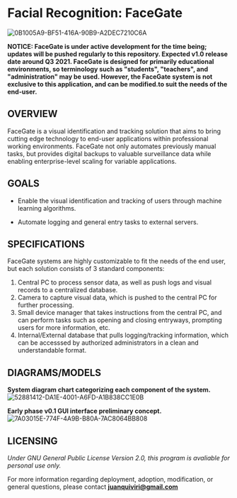 # Facial Recognition: FaceGate

![0B1005A9-BF51-416A-90B9-A2DEC7210C6A](https://user-images.githubusercontent.com/30840579/114568113-7a11fc00-9c39-11eb-9987-6e6cc99de063.jpeg)

**NOTICE: FaceGate is under active development for the time being; updates will be pushed regularly to this repository. Expected v1.0 release date around Q3 2021. FaceGate is designed for primarily educational environments, so terminology such as "students", "teachers", and "administration" may be used. However, the FaceGate system is not exclusive to this application, and can be modified.to suit the needs of the end-user.**

## OVERVIEW

FaceGate is a visual identification and tracking solution that aims to bring cutting edge technology to end-user applications within professional working environments. FaceGate not only automates previously manual tasks, but provides digital backups to valuable surveillance data while enabling enterprise-level scaling for variable applications. 

## GOALS

* Enable the visual identification and tracking of users through machine learning algorithms.

* Automate logging and general entry tasks to external servers.

## SPECIFICATIONS

FaceGate systems are highly customizable to fit the needs of the end user, but each solution consists of 3 standard components:

1. Central PC to process sensor data, as well as push logs and visual records to a centralized database.
2. Camera to capture visual data, which is pushed to the central PC for further processing.
3. Small device manager that takes instructions from the central PC, and can perform tasks such as opening and closing entryways, prompting users for more information, etc.
4. Internal/External database that pulls logging/tracking information, which can be accesssed by authorized administrators in a clean and understandable format.

## DIAGRAMS/MODELS

**System diagram chart categorizing each component of the system.**
![52881412-DA1E-4001-A6FD-A1B838CC1E0B](https://user-images.githubusercontent.com/30840579/115437136-6e8e7a00-a1d1-11eb-8fbe-ea0152f9e225.jpeg)

**Early phase v0.1 GUI interface preliminary concept.**
![7A03015E-774F-4A9B-B80A-7AC8064BB808](https://user-images.githubusercontent.com/30840579/115437175-79e1a580-a1d1-11eb-9fe4-fc8cd8faf0ef.jpeg)


## LICENSING

*Under GNU General Public License Version 2.0, this program is avaliable for personal use only.*

For more information regarding deployment, adoption, modification, or general questions, please contact **juanquiviri@gmail.com**
